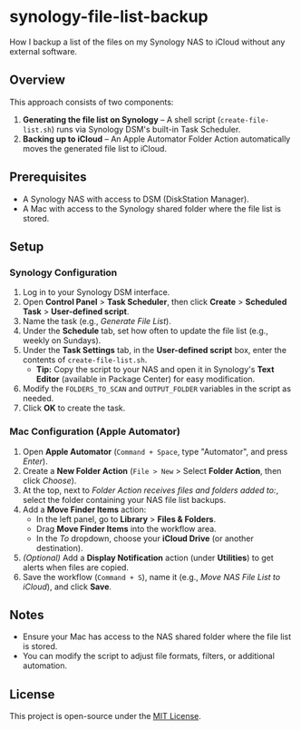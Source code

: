 # synology-file-list-backup
How I backup a list of the files on my Synology NAS to iCloud without any external software.

## Overview  

This approach consists of two components:  

1. **Generating the file list on Synology** – A shell script (`create-file-list.sh`) runs via Synology DSM's built-in Task Scheduler.  
2. **Backing up to iCloud** – An Apple Automator Folder Action automatically moves the generated file list to iCloud.  

## Prerequisites  

- A Synology NAS with access to DSM (DiskStation Manager).  
- A Mac with access to the Synology shared folder where the file list is stored.  

## Setup  

### **Synology Configuration**  

1. Log in to your Synology DSM interface.  
2. Open **Control Panel** > **Task Scheduler**, then click **Create** > **Scheduled Task** > **User-defined script**.  
3. Name the task (e.g., *Generate File List*).  
4. Under the **Schedule** tab, set how often to update the file list (e.g., weekly on Sundays).  
5. Under the **Task Settings** tab, in the **User-defined script** box, enter the contents of `create-file-list.sh`.  
   - **Tip:** Copy the script to your NAS and open it in Synology's **Text Editor** (available in Package Center) for easy modification.  
6. Modify the `FOLDERS_TO_SCAN` and `OUTPUT_FOLDER` variables in the script as needed.  
7. Click **OK** to create the task.  

### **Mac Configuration (Apple Automator)**  

1. Open **Apple Automator** (`Command + Space`, type "Automator", and press *Enter*).  
2. Create a **New Folder Action** (`File > New` > Select **Folder Action**, then click *Choose*).  
3. At the top, next to *Folder Action receives files and folders added to:*, select the folder containing your NAS file list backups.  
4. Add a **Move Finder Items** action:  
   - In the left panel, go to **Library** > **Files & Folders**.  
   - Drag **Move Finder Items** into the workflow area.  
   - In the *To* dropdown, choose your **iCloud Drive** (or another destination).  
5. *(Optional)* Add a **Display Notification** action (under **Utilities**) to get alerts when files are copied.  
6. Save the workflow (`Command + S`), name it (e.g., *Move NAS File List to iCloud*), and click **Save**.  

## Notes  

- Ensure your Mac has access to the NAS shared folder where the file list is stored.  
- You can modify the script to adjust file formats, filters, or additional automation.  

## License  

This project is open-source under the [MIT License](LICENSE).  
